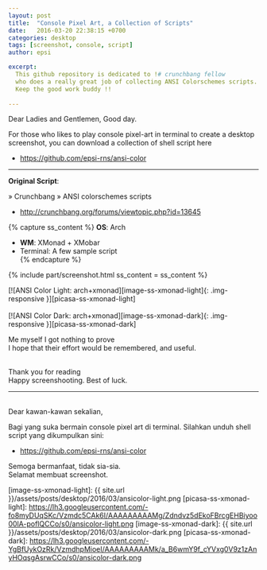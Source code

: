 ```yaml
---
layout: post
title:  "Console Pixel Art, a Collection of Scripts"
date:   2016-03-20 22:38:15 +0700
categories: desktop
tags: [screenshot, console, script]
author: epsi

excerpt: 
  This github repository is dedicated to !# crunchbang fellow
  who does a really great job of collecting ANSI Colorschemes scripts.
  Keep the good work buddy !!
  
---
```


Dear Ladies and Gentlemen, Good day.<br/>

For those who likes to play console pixel-art in terminal
to create a desktop screenshot, 
you can download a collection of shell script here<br/>

* <https://github.com/epsi-rns/ansi-color>

* * *

**Original Script**:<br/>

» Crunchbang » ANSI colorschemes scripts

* <http://crunchbang.org/forums/viewtopic.php?id=13645>

{% capture ss_content %}
<strong>OS</strong>: Arch<br/>
  + <strong>WM</strong>: XMonad + XMobar<br/>
  + Terminal: A few sample script<br/>
{% endcapture %}

{% include part/screenshot.html ss_content = ss_content %}

[![ANSI Color Light: arch+xmonad][image-ss-xmonad-light]{: .img-responsive }][picasa-ss-xmonad-light]
<br/><br/>
[![ANSI Color Dark: arch+xmonad][image-ss-xmonad-dark]{: .img-responsive }][picasa-ss-xmonad-dark]


Me myself I got nothing to prove<br/>
I hope that their effort would be remembered, and useful.<br/>
<br/>

Thank you for reading<br/>
Happy screenshooting. Best of luck.<br/>

* * *
<br/>
Dear kawan-kawan sekalian,

Bagi yang suka bermain console pixel art di terminal. Silahkan unduh shell script yang dikumpulkan sini:<br/>

* <https://github.com/epsi-rns/ansi-color>

Semoga bermanfaat, tidak sia-sia.<br/>
Selamat membuat screenshot.<br/>

[//]: <> ( -- -- -- links below -- -- -- )

[image-ss-xmonad-light]: {{ site.url }}/assets/posts/desktop/2016/03/ansicolor-light.png
[picasa-ss-xmonad-light]: https://lh3.googleusercontent.com/-fo8myDUqSKc/Vzmdc5CAk6I/AAAAAAAAAMg/Zdndvz5dEkoFBrcgEHBiyoo00lA-poflQCCo/s0/ansicolor-light.png
[image-ss-xmonad-dark]: {{ site.url }}/assets/posts/desktop/2016/03/ansicolor-dark.png
[picasa-ss-xmonad-dark]: https://lh3.googleusercontent.com/-YgBfUykOzRk/VzmdhpMioeI/AAAAAAAAAMk/a_B6wmY9f_cYVxg0V9z1zAnyHOqsgAsrwCCo/s0/ansicolor-dark.png
